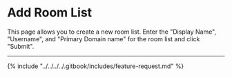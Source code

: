 # Add Room List

This page allows you to create a new room list. Enter the "Display Name", "Username", and "Primary Domain name" for the room list and click "Submit".

***

{% include "../../../../.gitbook/includes/feature-request.md" %}
